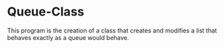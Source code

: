 # Queue-Class
This program is the creation of a class that creates and modifies a list that behaves exactly as a queue would behave.
